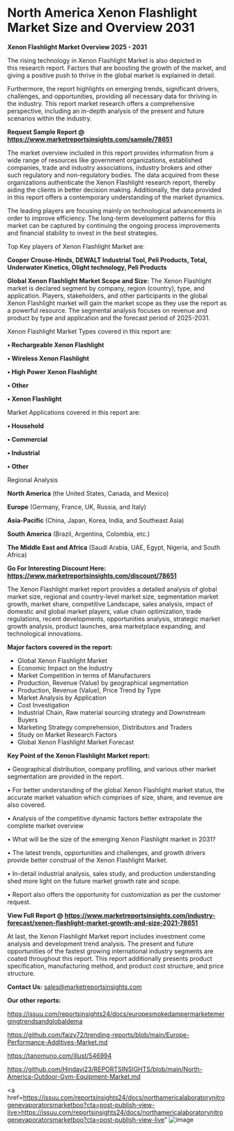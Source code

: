 # North America Xenon Flashlight Market Size and Overview 2031

<Strong> Xenon Flashlight Market Overview 2025 - 2031</strong>

The rising technology in Xenon Flashlight Market is also depicted in this research report. Factors that are boosting the growth of the market, and giving a positive push to thrive in the global market is explained in detail.

Furthermore, the report highlights on emerging trends, significant drivers, challenges, and opportunities, providing all necessary data for thriving in the industry. This report market research offers a comprehensive perspective, including an in-depth analysis of the present and future scenarios within the industry.

<strong>Request Sample Report @ <a href=https://www.marketreportsinsights.com/sample/78651>https://www.marketreportsinsights.com/sample/78651</a></strong>

The market overview included in this report provides information from a wide range of resources like government organizations, established companies, trade and industry associations, industry brokers and other such regulatory and non-regulatory bodies. The data acquired from these organizations authenticate the Xenon Flashlight research report, thereby aiding the clients in better decision making. Additionally, the data provided in this report offers a contemporary understanding of the market dynamics.

The leading players are focusing mainly on technological advancements in order to improve efficiency. The long-term development patterns for this market can be captured by continuing the ongoing process improvements and financial stability to invest in the best strategies.

Top Key players of Xenon Flashlight Market are:

<strong>Cooper Crouse-Hinds, DEWALT Industrial Tool, Peli Products, Total, Underwater Kinetics, Olight technology, Peli Products</strong>

<strong><b>Global Xenon Flashlight Market Scope and Size:</b></strong>
The Xenon Flashlight market is declared segment by company, region (country), type, and application. Players, stakeholders, and other participants in the global Xenon Flashlight market will gain the market scope as they use the report as a powerful resource. The segmental analysis focuses on revenue and product by type and application and the forecast period of 2025-2031.

Xenon Flashlight Market Types covered in this report are:

<strong>• Rechargeable Xenon Flashlight

• Wireless Xenon Flashlight

• High Power Xenon Flashlight

• Other

• Xenon Flashlight</strong>

Market Applications covered in this report are:

<strong>• Household

• Commercial

• Industrial

• Other</strong> 

Regional Analysis

<strong>North America</strong> (the United States, Canada, and Mexico)

<strong>Europe</strong> (Germany, France, UK, Russia, and Italy)

<strong>Asia-Pacific</strong> (China, Japan, Korea, India, and Southeast Asia)

<strong>South America</strong> (Brazil, Argentina, Colombia, etc.)

<strong>The Middle East and Africa</strong> (Saudi Arabia, UAE, Egypt, Nigeria, and South Africa)

<strong>Go For Interesting Discount Here: <a href=https://www.marketreportsinsights.com/discount/78651>https://www.marketreportsinsights.com/discount/78651</a></strong>

The Xenon Flashlight market report provides a detailed analysis of global market size, regional and country-level market size, segmentation market growth, market share, competitive Landscape, sales analysis, impact of domestic and global market players, value chain optimization, trade regulations, recent developments, opportunities analysis, strategic market growth analysis, product launches, area marketplace expanding, and technological innovations.

<strong><b>Major factors covered in the report:</b></strong>
<ul>
  <li>Global Xenon Flashlight Market </li>
  <li>Economic Impact on the Industry</li>
  <li>Market Competition in terms of Manufacturers</li>
  <li>Production, Revenue (Value) by geographical segmentation</li>
  <li>Production, Revenue (Value), Price Trend by Type</li>
  <li>Market Analysis by Application</li>
  <li>Cost Investigation</li>
  <li>Industrial Chain, Raw material sourcing strategy and Downstream Buyers</li>
  <li>Marketing Strategy comprehension, Distributors and Traders</li>
  <li>Study on Market Research Factors</li>
  <li>Global Xenon Flashlight Market Forecast</li>
</ul>

<strong><b>Key Point of the Xenon Flashlight Market report:</b></strong>

• Geographical distribution, company profiling, and various other market segmentation are provided in the report.

• For better understanding of the global Xenon Flashlight market status, the accurate market valuation which comprises of size, share, and revenue are also covered.

• Analysis of the competitive dynamic factors better extrapolate the complete market overview

• What will be the size of the emerging Xenon Flashlight market in 2031?

• The latest trends, opportunities and challenges, and growth drivers provide better construal of the Xenon Flashlight Market.

• In-detail industrial analysis, sales study, and production understanding shed more light on the future market growth rate and scope.

• Report also offers the opportunity for customization as per the customer request.

<strong><b>View Full Report @ <a href=https://www.marketreportsinsights.com/industry-forecast/xenon-flashlight-market-growth-and-size-2021-78651>https://www.marketreportsinsights.com/industry-forecast/xenon-flashlight-market-growth-and-size-2021-78651</a></b></strong>


At last, the Xenon Flashlight Market report includes investment come analysis and development trend analysis. The present and future opportunities of the fastest growing international industry segments are coated throughout this report. This report additionally presents product specification, manufacturing method, and product cost structure, and price structure.

<strong>Contact Us:</strong>
sales@marketreportsinsights.com

<strong>Our other reports:</strong>

<a href=https://issuu.com/reportsinsights24/docs/europesmokedampermarketemergingtrendsandglobaldema>https://issuu.com/reportsinsights24/docs/europesmokedampermarketemergingtrendsandglobaldema</a>

<a href=https://github.com/faizy72/trending-reports/blob/main/Europe-Performance-Additives-Market.md>https://github.com/faizy72/trending-reports/blob/main/Europe-Performance-Additives-Market.md</a>

<a href=https://tanomuno.com/illust/546994>https://tanomuno.com/illust/546994</a>

<a href=https://github.com/Hindavi23/REPORTSINSIGHTS/blob/main/North-America-Outdoor-Gym-Equipment-Market.md>https://github.com/Hindavi23/REPORTSINSIGHTS/blob/main/North-America-Outdoor-Gym-Equipment-Market.md</a>

<a href=https://issuu.com/reportsinsights24/docs/northamericalaboratorynitrogenevaporatorsmarketboo?cta=post-publish-view-live>https://issuu.com/reportsinsights24/docs/northamericalaboratorynitrogenevaporatorsmarketboo?cta=post-publish-view-live</a>"
![image](https://github.com/user-attachments/assets/d3372df7-f016-4681-914f-4f684cbea14b)

